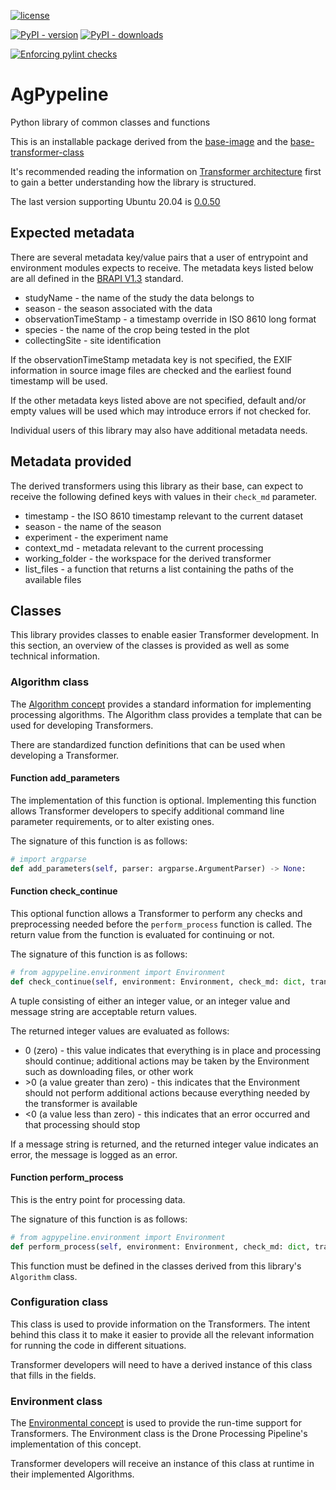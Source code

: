 [![license](https://img.shields.io/badge/license-BSD%203-green?logo=Open-Source-Initiative)](https://github.com/AgPipeline/agpypeline/blob/add_badges/LICENSE)

[![PyPI - version](https://img.shields.io/pypi/v/agpypeline?label=current&color=green)](https://pypi.org/project/agpypeline/)
[![PyPI - downloads](https://img.shields.io/pypi/dm/agpypeline)](https://pypi.org/project/agpypeline/)

[![Enforcing pylint checks](https://github.com/AgPipeline/agpypeline/actions/workflows/testing_checks.yaml/badge.svg)](https://github.com/AgPipeline/agpypeline/actions/workflows/testing_checks.yaml)

# AgPypeline
Python library of common classes and functions

This is an installable package derived from the [base-image](https://github.com/AgPipeline/base-docker-support/tree/main/base-image) and the
[base-transformer-class](https://github.com/AgPipeline/drone-pipeline-environment/tree/main/base-transformer-class)

It's recommended reading the information on [Transformer architecture](https://agpipeline.github.io/transformers/transformers) first to gain a better understanding how the library is structured.

The last version supporting Ubuntu 20.04 is [0.0.50](https://pypi.org/project/agpypeline/0.0.50/)

## Expected metadata
There are several metadata key/value pairs that a user of entrypoint and environment modules expects to receive.
The metadata keys listed below are all defined in the [BRAPI V1.3](https://brapi.docs.apiary.io/#) standard.

*  studyName - the name of the study the data belongs to
*  season - the season associated with the data
*  observationTimeStamp - a timestamp override in ISO 8610 long format
*  species - the name of the crop being tested in the plot
*  collectingSite - site identification

If the observationTimeStamp metadata key is not specified, the EXIF information in source image files are checked and the earliest found timestamp will be used. 

If the other metadata keys listed above are not specified, default and/or empty values will be used which may introduce errors if not checked for.

Individual users of this library may also have additional metadata needs.

## Metadata provided
The derived transformers using this library as their base, can expect to receive the following defined keys with values in their `check_md` parameter.

* timestamp - the ISO 8610 timestamp relevant to the current dataset
* season - the name of the season
* experiment - the experiment name
* context_md - metadata relevant to the current processing
* working_folder - the workspace for the derived transformer
* list_files - a function that returns a list containing the paths of the available files

## Classes
This library provides classes to enable easier Transformer development.
In this section, an overview of the classes is provided as well as some technical information.

### Algorithm class
The [Algorithm concept](https://agpipeline.github.io/transformers/transformers#algorithm-) provides a standard information for implementing processing algorithms.
The Algorithm class provides a template that can be used for developing Transformers.

There are standardized function definitions that can be used when developing a Transformer.

#### Function add_parameters
The implementation of this function is optional.
Implementing this function allows Transformer developers to specify additional command line parameter requirements, or to alter existing ones.

The signature of this function is as follows:
```python
# import argparse
def add_parameters(self, parser: argparse.ArgumentParser) -> None:
```

#### Function check_continue
This optional function allows a Transformer to perform any checks and preprocessing needed before the `perform_process` function is called.
The return value from the function is evaluated for continuing or not.

The signature of this function is as follows:
```python
# from agpypeline.environment import Environment
def check_continue(self, environment: Environment, check_md: dict, transformer_md: list, full_md: list) -> tuple:
```

A tuple consisting of either an integer value, or an integer value and message string are acceptable return values.

The returned integer values are evaluated as follows:
* 0 (zero) - this value indicates that everything is in place and processing should continue; additional actions may be taken by the Environment such as downloading files, or other work
* \>0 (a value greater than zero) - this indicates that the Environment should not perform additional actions because everything needed by the transformer is available
* \<0 (a value less than zero) - this indicates that an error occurred and that processing should stop

If a message string is returned, and the returned integer value indicates an error, the message is logged as an error.

#### Function perform_process
This is the entry point for processing data.

The signature of this function is as follows:
```python
# from agpypeline.environment import Environment
def perform_process(self, environment: Environment, check_md: dict, transformer_md: dict, full_md: list) -> dict:
```

This function must be defined in the classes derived from this library's `Algorithm` class.

### Configuration class
This class is used to provide information on the Transformers.
The intent behind this class it to make it easier to provide all the relevant information for running the code in different situations.

Transformer developers will need to have a derived instance of this class that fills in the fields.

### Environment class
The [Environmental concept](https://agpipeline.github.io/transformers/transformers#environmental-) is used to provide the run-time support for Transformers.
The Environment class is the Drone Processing Pipeline's implementation of this concept.

Transformer developers will receive an instance of this class at runtime in their implemented Algorithms.
 